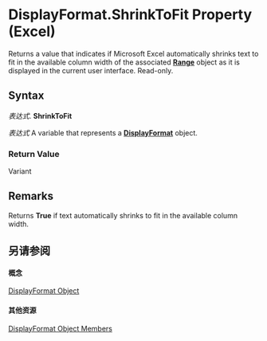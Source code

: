 
# DisplayFormat.ShrinkToFit Property (Excel)

Returns a value that indicates if Microsoft Excel automatically shrinks text to fit in the available column width of the associated  **[Range](b8207778-0dcc-4570-1234-f130532cc8cd.md)** object as it is displayed in the current user interface. Read-only.


## Syntax

 _表达式_. **ShrinkToFit**

 _表达式_ A variable that represents a **[DisplayFormat](c70b5d7f-adf1-e539-a32d-12c920af7c7e.md)** object.


### Return Value

Variant


## Remarks

Returns  **True** if text automatically shrinks to fit in the available column width.


## 另请参阅


#### 概念


[DisplayFormat Object](c70b5d7f-adf1-e539-a32d-12c920af7c7e.md)
#### 其他资源


[DisplayFormat Object Members](http://msdn.microsoft.com/library/fdcc9aec-9575-4530-059c-39559986b387%28Office.15%29.aspx)